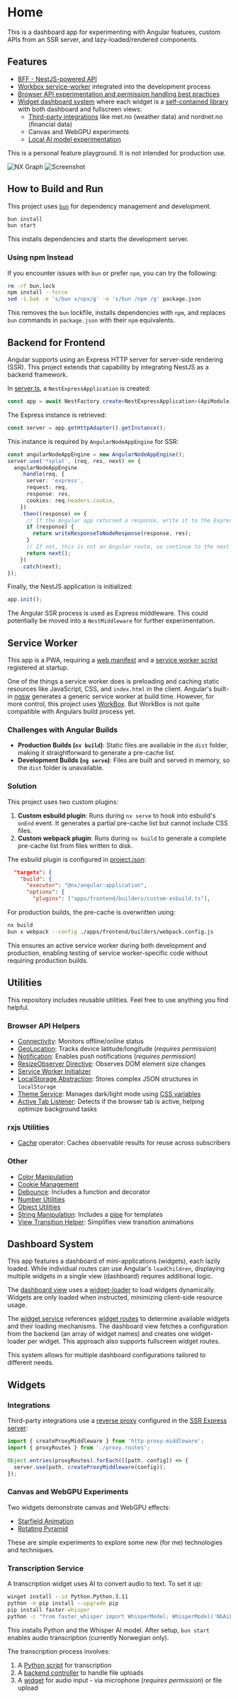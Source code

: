 # Home

This is a dashboard app for experimenting with Angular features, custom APIs from an SSR server, and lazy-loaded/rendered components.

## Features

- [BFF - NestJS-powered API](#backend-for-frontend)
- [Workbox service-worker](#service-worker) integrated into the development process
- [Browser API experimentation and permission handling best practices](#utilities)
- [Widget dashboard system](#dashboard-system) where each widget is a [self-contained library](./libs/widgets/) with both dashboard and fullscreen views:
  - [Third-party integrations](#integrations) like met.no (weather data) and nordnet.no (financial data)
  - Canvas and WebGPU experiments
  - [Local AI model experimentation](#transcription-service)

This is a personal feature playground. It is not intended for production use.

![NX Graph](./docs/nx-graph.png)
![Screenshot](./apps/frontend/public/screenshots/dashboard.png)

## How to Build and Run

This project uses [`bun`](https://bun.sh/) for dependency management and development.

```bash
bun install
bun start
```

This installs dependencies and starts the development server.

### Using npm Instead

If you encounter issues with `bun` or prefer `npm`, you can try the following:

```bash
rm -rf bun.lock
npm install --force
sed -i.bak -e 's/bun x/npx/g' -e 's/bun /npm /g' package.json
```

This removes the `bun` lockfile, installs dependencies with `npm`, and replaces `bun` commands in `package.json` with their `npm` equivalents.

## Backend for Frontend

Angular supports using an Express HTTP server for server-side rendering (SSR). This project extends that capability by integrating NestJS as a backend framework.

In [server.ts](./apps/frontend/server.ts), a `NestExpressApplication` is created:

```typescript
const app = await NestFactory.create<NestExpressApplication>(ApiModule);
```

The Express instance is retrieved:

```typescript
const server = app.getHttpAdapter().getInstance();
```

This instance is required by `AngularNodeAppEngine` for SSR:

```typescript
const angularNodeAppEngine = new AngularNodeAppEngine();
server.use('*splat', (req, res, next) => {
  angularNodeAppEngine
    .handle(req, {
      server: 'express',
      request: req,
      response: res,
      cookies: req.headers.cookie,
    })
    .then((response) => {
      // If the Angular app returned a response, write it to the Express response
      if (response) {
        return writeResponseToNodeResponse(response, res);
      }
      // If not, this is not an Angular route, so continue to the next middleware
      return next();
    })
    .catch(next);
});
```

Finally, the NestJS application is initialized:

```typescript
app.init();
```

The Angular SSR process is used as Express middleware. This could potentially be moved into a `NestMiddleware` for further experimentation.

## Service Worker

This app is a PWA, requiring a [web manifest](./apps/frontend/public/manifest.webmanifest) and a [service worker script](./apps/frontend/src/sw.ts) registered at startup.

One of the things a service worker does is preloading and caching static resources like JavaScript, CSS, and `index.html` in the client. Angular's built-in [ngsw](https://angular.dev/ecosystem/service-workers/config) generates a generic service worker at build time. However, for more control, this project uses [WorkBox](https://developer.chrome.com/docs/workbox). But WorkBox is not quite compatible with Angulars build process yet.

### Challenges with Angular Builds

- **Production Builds (`nx build`)**: Static files are available in the `dist` folder, making it straightforward to generate a pre-cache list.
- **Development Builds (`ng serve`)**: Files are built and served in memory, so the `dist` folder is unavailable.

### Solution

This project uses two custom plugins:

1. **Custom esbuild plugin**: Runs during `nx serve` to hook into esbuild's `onEnd` event. It generates a partial pre-cache list but cannot include CSS files.
2. **Custom webpack plugin**: Runs during `nx build` to generate a complete pre-cache list from files written to disk.

The esbuild plugin is configured in [project.json](./apps/frontend/project.json):

```json
  "targets": {
    "build": {
      "executor": "@nx/angular:application",
      "options": {
        "plugins": ["apps/frontend/builders/custom-esbuild.ts"],
```

For production builds, the pre-cache is overwritten using:

```bash
nx build
bun x webpack --config ./apps/frontend/builders/webpack.config.js
```

This ensures an active service worker during both development and production, enabling testing of service worker-specific code without requiring production builds.

## Utilities

This repository includes reusable utilities. Feel free to use anything you find helpful.

### Browser API Helpers

- [Connectivity](./libs/shared/src/lib/browser/connectivity/connectivity.service.ts): Monitors offline/online status
- [GeoLocation](./libs/shared/src/lib/browser/geo-location/geo-location.service.ts): Tracks device latitude/longitude (_requires permission_)
- [Notification](./libs/shared/src/lib/browser/notification/notification.service.ts): Enables push notifications (_requires permission_)
- [ResizeObserver Directive](./libs/shared/src/lib/browser/resize/resize.directive.ts): Observes DOM element size changes
- [Service Worker Initializer](./libs/shared/src/lib/browser/service-worker/service-worker.ts)
- [LocalStorage Abstraction](./libs/shared/src/lib/browser/storage/storage.service.ts): Stores complex JSON structures in `localStorage`
- [Theme Service](./libs/shared/src/lib/browser/theme/theme.service.ts): Manages dark/light mode using [CSS variables](./apps/frontend/src/styles/_variables.scss)
- [Active Tab Listener](./libs/shared/src/lib/browser/visibility/visibility.service.ts): Detects if the browser tab is active, helping optimize background tasks

### rxjs Utilities

- [Cache](./libs/shared/src/lib/rxjs/cache.ts) operator: Caches observable results for reuse across subscribers

### Other

- [Color Manipulation](./libs/shared/src/lib/utils/color.ts)
- [Cookie Management](./libs/shared/src/lib/utils/cookie.ts)
- [Debounce](./libs/shared/src/lib/utils/debounce.ts): Includes a function and decorator
- [Number Utilities](./libs/shared/src/lib/utils/numbers.ts)
- [Object Utilities](./libs/shared/src/lib/utils/object.ts)
- [String Manipulation](./libs/shared/src/lib/utils/string.ts): Includes a [pipe](./libs/shared/src/lib/pipes/string.pipe.ts) for templates
- [View Transition Helper](./libs/shared/src/lib/utils/transitions.ts): Simplifies view transition animations

## Dashboard System

This app features a dashboard of mini-applications (widgets), each lazily loaded. While individual routes can use Angular's `loadChildren`, displaying multiple widgets in a single view (dashboard) requires additional logic.

The [dashboard view](./apps/frontend/src/app/views/dashboard/) uses a [widget-loader](./libs/shared/src/lib/widget/widget-loader.component.ts) to load widgets dynamically. Widgets are only loaded when instructed, minimizing client-side resource usage.

The [widget service](./libs/shared/src/lib/widget/widget.service.ts) references [widget routes](./libs/widgets/widget.routes.ts) to determine available widgets and their loading mechanisms. The dashboard view fetches a configuration from the backend (an array of widget names) and creates one widget-loader per widget. This approach also supports fullscreen widget routes.

This system allows for multiple dashboard configurations tailored to different needs.

## Widgets

### Integrations

Third-party integrations use a [reverse proxy](./apps/frontend/proxy.routes.ts) configured in the [SSR Express server](./apps/frontend/server.ts):

```typescript
import { createProxyMiddleware } from 'http-proxy-middleware';
import { proxyRoutes } from './proxy.routes';

Object.entries(proxyRoutes).forEach(([path, config]) => {
  server.use(path, createProxyMiddleware(config));
});
```

### Canvas and WebGPU Experiments

Two widgets demonstrate canvas and WebGPU effects:

- [Starfield Animation](./libs/widgets/starfield/)
- [Rotating Pyramid](./libs/widgets/pyramid/)

These are simple experiments to explore some new (for me) technologies and techniques.

### Transcription Service

A transcription widget uses AI to convert audio to text. To set it up:

```cmd
winget install --id Python.Python.3.11
python -m pip install --upgrade pip
pip install faster-whisper
python -c "from faster_whisper import WhisperModel; WhisperModel('NbAiLab/nb-whisper-small', device='cpu', compute_type='int8')"
```

This installs Python and the Whisper AI model. After setup, `bun start` enables audio transcription (currently Norwegian only).

The transcription process involves:

1. A [Python script](./apps/whisper/transcribe.py) for transcription
2. A [backend controller](./apps/backend/src/app/transcribe/transcribe.controller.ts) to handle file uploads
3. A [widget](./libs/widgets/transcribe/) for audio input - via microphone (_requires permission_) or file upload
